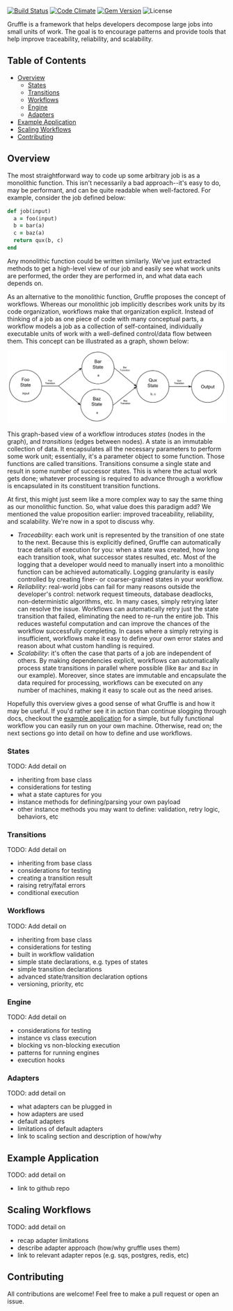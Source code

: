 [![Build Status](https://api.travis-ci.org/philipce/gruffle.svg?branch=master)](http://travis-ci.org/philipce/gruffle.svg)
[![Code Climate](https://codeclimate.com/github/philipce/gruffle.svg)](https://codeclimate.com/github/philipce/gruffle.svg)
[![Gem Version](https://badge.fury.io/rb/gruffle.svg)](https://badge.fury.io/rb/gruffle)
![License](https://img.shields.io/github/license/philipce/gruffle)

Gruffle is a framework that helps developers decompose large jobs into small units of work. The goal is to encourage patterns and provide tools that help improve traceability, reliability, and scalability.

## Table of Contents

- [Overview](#overview)
    - [States](#states)
    - [Transitions](#transitions)
    - [Workflows](#workflows)
    - [Engine](#engine)
    - [Adapters](#adapters)
- [Example Application](#example-application)    
- [Scaling Workflows](#scaling-workflows)
- [Contributing](#contributing)

## Overview

The most straightforward way to code up some arbitrary job is as a monolithic function. This isn't necessarily a bad approach--it's easy to do, may be performant, and can be quite readable when well-factored. For example, consider the job defined below:

```ruby
def job(input)
  a = foo(input)
  b = bar(a)
  c = baz(a)
  return qux(b, c)
end
```

Any monolithic function could be written similarly. We've just extracted methods to get a high-level view of our job and easily see what work units are performed, the order they are performed in, and what data each depends on.

As an alternative to the monolithic function, Gruffle proposes the concept of workflows. Whereas our monolithic job implicitly describes work units by its code organization, workflows make that organization explicit. Instead of thinking of a job as one piece of code with many conceptual parts, a workflow models a job as a collection of self-contained, individually executable units of work with a well-defined control/data flow between them. This concept can be illustrated as a graph, shown below:

![workflow](docs/workflow.jpg)  

This graph-based view of a workflow introduces _states_ (nodes in the graph), and _transitions_ (edges between nodes). A state is an immutable collection of data. It encapsulates all the necessary parameters to perform some work unit; essentially, it's a parameter object to some function. Those functions are called transitions. Transitions consume a single state and result in some number of successor states. This is where the actual work gets done; whatever processing is required to advance through a workflow is encapsulated in its constituent transition functions.

At first, this might just seem like a more complex way to say the same thing as our monolithic function. So, what value does this paradigm add? We mentioned the value proposition earlier: improved traceability, reliability, and scalability. We're now in a spot to discuss why.
- *Traceability*: each work unit is represented by the transition of one state to the next. Because this is explicitly defined, Gruffle can automatically trace details of execution for you: when a state was created, how long each transition took, what successor states resulted, etc. Most of the logging that a developer would need to manually insert into a monolithic function can be achieved automatically. Logging granularity is easily controlled by creating finer- or coarser-grained states in your workflow.
- *Reliability*: real-world jobs can fail for many reasons outside the developer's control: network request timeouts, database deadlocks, non-deterministic algorithms, etc. In many cases, simply retrying later can resolve the issue. Workflows can automatically retry just the state transition that failed, eliminating the need to re-run the entire job. This reduces wasteful computation and can improve the chances of the workflow successfully completing. In cases where a simply retrying is insufficient, workflows make it easy to define your own error states and reason about what custom handling is required.
- *Scalability*: it's often the case that parts of a job are independent of others. By making dependencies explicit, workflows can automatically process state transitions in parallel where possible (like `Bar` and `Baz` in our example). Moreover, since states are immutable and encapsulate the data required for processing, workflows can be executed on any number of machines, making it easy to scale out as the need arises.

Hopefully this overview gives a good sense of what Gruffle is and how it may be useful. If you'd rather see it in action than continue slogging through docs, checkout the [example application](#example-application) for a simple, but fully functional workflow you can easily run on your own machine. Otherwise, read on; the next sections go into detail on how to define and use workflows. 

### States

TODO: Add detail on
- inheriting from base class
- considerations for testing
- what a state captures for you
- instance methods for defining/parsing your own payload
- other instance methods you may want to define: validation, retry logic, behaviors, etc

### Transitions

TODO: Add detail on
- inheriting from base class
- considerations for testing
- creating a transition result
- raising retry/fatal errors
- conditional execution

### Workflows

TODO: Add detail on
- inheriting from base class
- considerations for testing
- built in workflow validation
- simple state declarations, e.g. types of states
- simple transition declarations
- advanced state/transition declaration options
- versioning, priority, etc

### Engine

TODO: Add detail on
- considerations for testing
- instance vs class execution
- blocking vs non-blocking execution
- patterns for running engines
- execution hooks

### Adapters

TODO: add detail on
- what adapters can be plugged in
- how adapters are used
- default adapters
- limitations of default adapters
- link to scaling section and description of how/why

## Example Application

TODO: add detail on
- link to github repo

## Scaling Workflows

TODO: add detail on
- recap adapter limitations
- describe adapter approach (how/why gruffle uses them)
- link to relevant adapter repos (e.g. sqs, postgres, redis, etc)

## Contributing

All contributions are welcome! Feel free to make a pull request or open an issue.